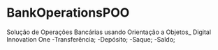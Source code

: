 # BankOperationsPOO
Solução de Operações Bancárias usando Orientação a Objetos_ Digital Innovation One
-Transferência;
-Depósito;
-Saque;
-Saldo;

